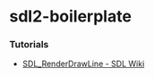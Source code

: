 sdl2-boilerplate
================
### Tutorials
- [SDL_RenderDrawLine - SDL Wiki](https://wiki.libsdl.org/SDL_RenderDrawLine)